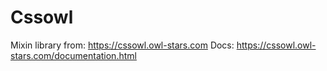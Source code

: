 # Cssowl

Mixin library from: https://cssowl.owl-stars.com
Docs: https://cssowl.owl-stars.com/documentation.html
